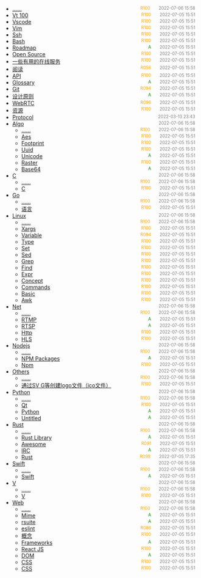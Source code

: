 - [......]()<span style="font-size:.8em;float:right"><span style="color:orange">R100</span><span style="padding-left:2em;color:gray;">2022-07-06 15:58</span></span>
- [Vt 100](vt100)<span style="font-size:.8em;float:right"><span style="color:orange">R100</span><span style="padding-left:2em;color:gray;">2022-07-05 15:51</span></span>
- [Vscode](vscode)<span style="font-size:.8em;float:right"><span style="color:orange">R100</span><span style="padding-left:2em;color:gray;">2022-07-05 15:51</span></span>
- [Vim](vim)<span style="font-size:.8em;float:right"><span style="color:orange">R100</span><span style="padding-left:2em;color:gray;">2022-07-05 15:51</span></span>
- [Ssh](ssh)<span style="font-size:.8em;float:right"><span style="color:orange">R100</span><span style="padding-left:2em;color:gray;">2022-07-05 15:51</span></span>
- [Bash](shortcut)<span style="font-size:.8em;float:right"><span style="color:orange">R100</span><span style="padding-left:2em;color:gray;">2022-07-05 15:51</span></span>
- [Roadmap](roadmap)<span style="font-size:.8em;float:right"><span style="color:green">A</span><span style="padding-left:2em;color:gray;">2022-07-05 15:51</span></span>
- [Open Source](open-source)<span style="font-size:.8em;float:right"><span style="color:orange">R100</span><span style="padding-left:2em;color:gray;">2022-07-05 15:51</span></span>
- [一些有用的在线服务](online-services)<span style="font-size:.8em;float:right"><span style="color:orange">R100</span><span style="padding-left:2em;color:gray;">2022-07-05 15:51</span></span>
- [阅读](mysql)<span style="font-size:.8em;float:right"><span style="color:orange">R056</span><span style="padding-left:2em;color:gray;">2022-07-05 15:51</span></span>
- [API](jira)<span style="font-size:.8em;float:right"><span style="color:orange">R100</span><span style="padding-left:2em;color:gray;">2022-07-05 15:51</span></span>
- [Glossary](glossary)<span style="font-size:.8em;float:right"><span style="color:green">A</span><span style="padding-left:2em;color:gray;">2022-07-05 15:51</span></span>
- [Git](git)<span style="font-size:.8em;float:right"><span style="color:orange">R094</span><span style="padding-left:2em;color:gray;">2022-07-05 15:51</span></span>
- [设计原则](concept)<span style="font-size:.8em;float:right"><span style="color:green">A</span><span style="padding-left:2em;color:gray;">2022-07-05 15:51</span></span>
- [WebRTC](WebRTC)<span style="font-size:.8em;float:right"><span style="color:orange">R096</span><span style="padding-left:2em;color:gray;">2022-07-05 15:51</span></span>
- [资源](WebAssembly)<span style="font-size:.8em;float:right"><span style="color:orange">R100</span><span style="padding-left:2em;color:gray;">2022-07-05 15:51</span></span>
- [Protocol](protocol)<span style="font-size:.8em;float:right"><span style="color:orange"></span><span style="padding-left:2em;color:gray;">2022-03-13 23:43</span></span>
- [Algo](algo)<span style="font-size:.8em;float:right"><span style="color:orange"></span><span style="padding-left:2em;color:gray;">2022-07-06 15:58</span></span>
  - [......](algo/)<span style="font-size:.8em;float:right"><span style="color:orange">R100</span><span style="padding-left:2em;color:gray;">2022-07-06 15:58</span></span>
  - [Aes](algo/aes)<span style="font-size:.8em;float:right"><span style="color:orange">R100</span><span style="padding-left:2em;color:gray;">2022-07-05 15:51</span></span>
  - [Footprint](algo/footprint)<span style="font-size:.8em;float:right"><span style="color:orange">R100</span><span style="padding-left:2em;color:gray;">2022-07-05 15:51</span></span>
  - [Uuid](algo/uuid)<span style="font-size:.8em;float:right"><span style="color:orange">R100</span><span style="padding-left:2em;color:gray;">2022-07-05 15:51</span></span>
  - [Unicode](algo/unicode)<span style="font-size:.8em;float:right"><span style="color:green">A</span><span style="padding-left:2em;color:gray;">2022-07-05 15:51</span></span>
  - [Raster](algo/image)<span style="font-size:.8em;float:right"><span style="color:orange">R100</span><span style="padding-left:2em;color:gray;">2022-07-05 15:51</span></span>
  - [Base64](algo/base64)<span style="font-size:.8em;float:right"><span style="color:green">A</span><span style="padding-left:2em;color:gray;">2022-07-05 15:51</span></span>
- [C](c)<span style="font-size:.8em;float:right"><span style="color:orange"></span><span style="padding-left:2em;color:gray;">2022-07-06 15:58</span></span>
  - [......](c/)<span style="font-size:.8em;float:right"><span style="color:orange">R100</span><span style="padding-left:2em;color:gray;">2022-07-06 15:58</span></span>
  - [C](c/c)<span style="font-size:.8em;float:right"><span style="color:orange">R100</span><span style="padding-left:2em;color:gray;">2022-07-05 15:51</span></span>
- [Go](go)<span style="font-size:.8em;float:right"><span style="color:orange"></span><span style="padding-left:2em;color:gray;">2022-07-06 15:58</span></span>
  - [......](go/)<span style="font-size:.8em;float:right"><span style="color:orange">R100</span><span style="padding-left:2em;color:gray;">2022-07-06 15:58</span></span>
  - [语言](go/go)<span style="font-size:.8em;float:right"><span style="color:orange">R100</span><span style="padding-left:2em;color:gray;">2022-07-05 15:51</span></span>
- [Linux](linux)<span style="font-size:.8em;float:right"><span style="color:orange"></span><span style="padding-left:2em;color:gray;">2022-07-06 15:58</span></span>
  - [......](linux/)<span style="font-size:.8em;float:right"><span style="color:orange">R100</span><span style="padding-left:2em;color:gray;">2022-07-06 15:58</span></span>
  - [Xargs](linux/xargs)<span style="font-size:.8em;float:right"><span style="color:orange">R100</span><span style="padding-left:2em;color:gray;">2022-07-05 15:51</span></span>
  - [Variable](linux/variable)<span style="font-size:.8em;float:right"><span style="color:orange">R094</span><span style="padding-left:2em;color:gray;">2022-07-05 15:51</span></span>
  - [Type](linux/type)<span style="font-size:.8em;float:right"><span style="color:orange">R100</span><span style="padding-left:2em;color:gray;">2022-07-05 15:51</span></span>
  - [Set](linux/set)<span style="font-size:.8em;float:right"><span style="color:orange">R100</span><span style="padding-left:2em;color:gray;">2022-07-05 15:51</span></span>
  - [Sed](linux/sed)<span style="font-size:.8em;float:right"><span style="color:orange">R100</span><span style="padding-left:2em;color:gray;">2022-07-05 15:51</span></span>
  - [Grep](linux/grep)<span style="font-size:.8em;float:right"><span style="color:orange">R100</span><span style="padding-left:2em;color:gray;">2022-07-05 15:51</span></span>
  - [Find](linux/find)<span style="font-size:.8em;float:right"><span style="color:orange">R100</span><span style="padding-left:2em;color:gray;">2022-07-05 15:51</span></span>
  - [Expr](linux/expr)<span style="font-size:.8em;float:right"><span style="color:orange">R100</span><span style="padding-left:2em;color:gray;">2022-07-05 15:51</span></span>
  - [Concept](linux/concept)<span style="font-size:.8em;float:right"><span style="color:orange">R100</span><span style="padding-left:2em;color:gray;">2022-07-05 15:51</span></span>
  - [Commands](linux/command)<span style="font-size:.8em;float:right"><span style="color:orange">R100</span><span style="padding-left:2em;color:gray;">2022-07-05 15:51</span></span>
  - [Basic](linux/basic)<span style="font-size:.8em;float:right"><span style="color:orange">R100</span><span style="padding-left:2em;color:gray;">2022-07-05 15:51</span></span>
  - [Awk](linux/awk)<span style="font-size:.8em;float:right"><span style="color:orange">R100</span><span style="padding-left:2em;color:gray;">2022-07-05 15:51</span></span>
- [Net](net)<span style="font-size:.8em;float:right"><span style="color:orange"></span><span style="padding-left:2em;color:gray;">2022-07-06 15:58</span></span>
  - [......](net/)<span style="font-size:.8em;float:right"><span style="color:orange">R100</span><span style="padding-left:2em;color:gray;">2022-07-06 15:58</span></span>
  - [RTMP](net/RTMP)<span style="font-size:.8em;float:right"><span style="color:green">A</span><span style="padding-left:2em;color:gray;">2022-07-05 15:51</span></span>
  - [RTSP](net/RTSP)<span style="font-size:.8em;float:right"><span style="color:green">A</span><span style="padding-left:2em;color:gray;">2022-07-05 15:51</span></span>
  - [Http](net/http)<span style="font-size:.8em;float:right"><span style="color:orange">R100</span><span style="padding-left:2em;color:gray;">2022-07-05 15:51</span></span>
  - [HLS](net/HLS)<span style="font-size:.8em;float:right"><span style="color:orange">R100</span><span style="padding-left:2em;color:gray;">2022-07-05 15:51</span></span>
- [Nodejs](nodejs)<span style="font-size:.8em;float:right"><span style="color:orange"></span><span style="padding-left:2em;color:gray;">2022-07-06 15:58</span></span>
  - [......](nodejs/)<span style="font-size:.8em;float:right"><span style="color:orange">R100</span><span style="padding-left:2em;color:gray;">2022-07-06 15:58</span></span>
  - [NPM Packages](nodejs/packages)<span style="font-size:.8em;float:right"><span style="color:green">A</span><span style="padding-left:2em;color:gray;">2022-07-05 15:51</span></span>
  - [Npm](nodejs/npm)<span style="font-size:.8em;float:right"><span style="color:orange">R100</span><span style="padding-left:2em;color:gray;">2022-07-05 15:51</span></span>
- [Others](others)<span style="font-size:.8em;float:right"><span style="color:orange"></span><span style="padding-left:2em;color:gray;">2022-07-06 15:58</span></span>
  - [......](others/)<span style="font-size:.8em;float:right"><span style="color:orange">R100</span><span style="padding-left:2em;color:gray;">2022-07-06 15:58</span></span>
  - [通过SV G等创建logo文件（ico文件）](others/svg-to-ico)<span style="font-size:.8em;float:right"><span style="color:orange">R100</span><span style="padding-left:2em;color:gray;">2022-07-05 15:51</span></span>
- [Python](python)<span style="font-size:.8em;float:right"><span style="color:orange"></span><span style="padding-left:2em;color:gray;">2022-07-06 15:58</span></span>
  - [......](python/)<span style="font-size:.8em;float:right"><span style="color:orange">R100</span><span style="padding-left:2em;color:gray;">2022-07-06 15:58</span></span>
  - [Qt](python/qt)<span style="font-size:.8em;float:right"><span style="color:orange">R100</span><span style="padding-left:2em;color:gray;">2022-07-05 15:51</span></span>
  - [Python](python/python)<span style="font-size:.8em;float:right"><span style="color:green">A</span><span style="padding-left:2em;color:gray;">2022-07-05 15:51</span></span>
  - [Untitled](python/Untitled)<span style="font-size:.8em;float:right"><span style="color:green">A</span><span style="padding-left:2em;color:gray;">2022-07-05 15:51</span></span>
- [Rust](rust)<span style="font-size:.8em;float:right"><span style="color:orange"></span><span style="padding-left:2em;color:gray;">2022-07-06 15:58</span></span>
  - [......](rust/)<span style="font-size:.8em;float:right"><span style="color:orange">R100</span><span style="padding-left:2em;color:gray;">2022-07-06 15:58</span></span>
  - [Rust Library](rust/lib)<span style="font-size:.8em;float:right"><span style="color:green">A</span><span style="padding-left:2em;color:gray;">2022-07-05 15:51</span></span>
  - [Awesome](rust/awesome)<span style="font-size:.8em;float:right"><span style="color:orange">R091</span><span style="padding-left:2em;color:gray;">2022-07-05 15:51</span></span>
  - [IRC](rust/Untitled)<span style="font-size:.8em;float:right"><span style="color:green">A</span><span style="padding-left:2em;color:gray;">2022-07-05 15:51</span></span>
  - [Rust](rust/rust)<span style="font-size:.8em;float:right"><span style="color:orange">R098</span><span style="padding-left:2em;color:gray;">2022-07-05 17:35</span></span>
- [Swift](swift)<span style="font-size:.8em;float:right"><span style="color:orange"></span><span style="padding-left:2em;color:gray;">2022-07-06 15:58</span></span>
  - [......](swift/)<span style="font-size:.8em;float:right"><span style="color:orange">R100</span><span style="padding-left:2em;color:gray;">2022-07-06 15:58</span></span>
  - [Swift](swift/swift)<span style="font-size:.8em;float:right"><span style="color:green">A</span><span style="padding-left:2em;color:gray;">2022-07-05 15:51</span></span>
- [V](v)<span style="font-size:.8em;float:right"><span style="color:orange"></span><span style="padding-left:2em;color:gray;">2022-07-06 15:58</span></span>
  - [......](v/)<span style="font-size:.8em;float:right"><span style="color:orange">R100</span><span style="padding-left:2em;color:gray;">2022-07-06 15:58</span></span>
  - [V](v/v)<span style="font-size:.8em;float:right"><span style="color:orange">R100</span><span style="padding-left:2em;color:gray;">2022-07-05 15:51</span></span>
- [Web](web)<span style="font-size:.8em;float:right"><span style="color:orange"></span><span style="padding-left:2em;color:gray;">2022-07-06 15:58</span></span>
  - [......](web/)<span style="font-size:.8em;float:right"><span style="color:orange">R100</span><span style="padding-left:2em;color:gray;">2022-07-06 15:58</span></span>
  - [Mime](web/mime)<span style="font-size:.8em;float:right"><span style="color:green">A</span><span style="padding-left:2em;color:gray;">2022-07-05 15:51</span></span>
  - [rsuite](web/uikit)<span style="font-size:.8em;float:right"><span style="color:green">A</span><span style="padding-left:2em;color:gray;">2022-07-05 15:51</span></span>
  - [eslint](web/toolchain)<span style="font-size:.8em;float:right"><span style="color:orange">R086</span><span style="padding-left:2em;color:gray;">2022-07-05 15:51</span></span>
  - [概念](web/svg)<span style="font-size:.8em;float:right"><span style="color:orange">R100</span><span style="padding-left:2em;color:gray;">2022-07-05 15:51</span></span>
  - [Frameworks](web/frameworks)<span style="font-size:.8em;float:right"><span style="color:green">A</span><span style="padding-left:2em;color:gray;">2022-07-05 15:51</span></span>
  - [React JS](web/ReactJS)<span style="font-size:.8em;float:right"><span style="color:orange">R100</span><span style="padding-left:2em;color:gray;">2022-07-05 15:51</span></span>
  - [DOM](web/DOM)<span style="font-size:.8em;float:right"><span style="color:green">A</span><span style="padding-left:2em;color:gray;">2022-07-05 15:51</span></span>
  - [CSS](web/CSS)<span style="font-size:.8em;float:right"><span style="color:orange">R100</span><span style="padding-left:2em;color:gray;">2022-07-05 15:51</span></span>
  - [CSS](web/CSS-Snippet)<span style="font-size:.8em;float:right"><span style="color:orange">R100</span><span style="padding-left:2em;color:gray;">2022-07-05 15:51</span></span>
